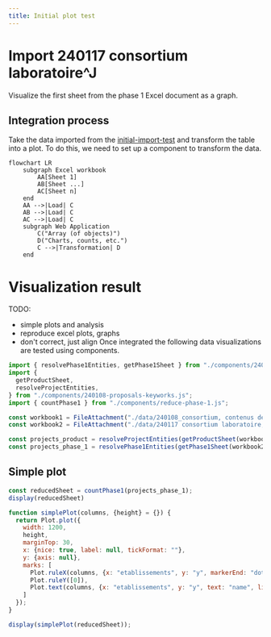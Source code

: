 ```yaml
---
title: Initial plot test
---
```


# Import 240117 consortium laboratoire^J

Visualize the first sheet from the phase 1 Excel document as a graph.

## Integration process

Take the data imported from the [initial-import-test](./initial-import-test) and transform the table into a plot.
To do this, we need to set up a component to transform the data.

```mermaid
flowchart LR
    subgraph Excel workbook
        AA[Sheet 1]
        AB[Sheet ...]
        AC[Sheet n]
    end
    AA -->|Load| C
    AB -->|Load| C
    AC -->|Load| C
    subgraph Web Application
        C("Array (of objects)")
        D("Charts, counts, etc.")
        C -->|Transformation| D
    end
```

# Visualization result

TODO:
- simple plots and analysis
- reproduce excel plots, graphs
- don't correct, just align
Once integrated the following data visualizations are tested using components.

```js
import { resolvePhase1Entities, getPhase1Sheet } from "./components/240117-proposals-labs-establishments.js";
import {
  getProductSheet,
  resolveProjectEntities,
} from "./components/240108-proposals-keyworks.js";
import { countPhase1 } from "./components/reduce-phase-1.js";
```

```js
const workbook1 = FileAttachment("./data/240108_consortium, contenus des propositions CNRS-SHS_GGE_JYT_ANRT.xlsx").xlsx();
const workbook2 = FileAttachment("./data/240117 consortium laboratoire, établissement CNRS-SHS_Stat.xlsx").xlsx();
```

```js
const projects_product = resolveProjectEntities(getProductSheet(workbook1));
const projects_phase_1 = resolvePhase1Entities(getPhase1Sheet(workbook2));
```

## Simple plot

```js echo
const reducedSheet = countPhase1(projects_phase_1);
display(reducedSheet)
```

```js echo
function simplePlot(columns, {height} = {}) {
  return Plot.plot({
    width: 1200,
    height,
    marginTop: 30,
    x: {nice: true, label: null, tickFormat: ""},
    y: {axis: null},
    marks: [
      Plot.ruleX(columns, {x: "etablissements", y: "y", markerEnd: "dot", strokeWidth: 2.5}),
      Plot.ruleY([0]),
      Plot.text(columns, {x: "etablissements", y: "y", text: "name", lineAnchor: "bottom", dy: -10, lineWidth: 10, fontSize: 12})
    ]
  });
}

display(simplePlot(reducedSheet));
```
